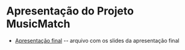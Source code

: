 # Apresentação do Projeto MusicMatch

* [Apresentação final](./ApresentaçãoMusicMatch2) -- arquivo com os slides da apresentação final

